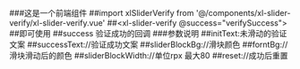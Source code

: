 ###这是一个前端组件
##import xlSliderVerify from '@/components/xl-slider-verify/xl-slider-verify.vue'
##<xl-slider-verify @success="verifySuccess"></xl-slider-verify>
##即可使用
##success 验证成功的回调
###参数说明
##initText:未滑动的验证文案
##successText://验证成功文案
##sliderBlockBg://滑块颜色
##forntBg://滑块滑动后的颜色
##sliderBlockWidth://单位rpx 最大80
##reset://成功后重置
